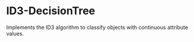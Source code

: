 # ID3-DecisionTree
Implements the ID3 algorithm to classify objects with continuous attribute values.
